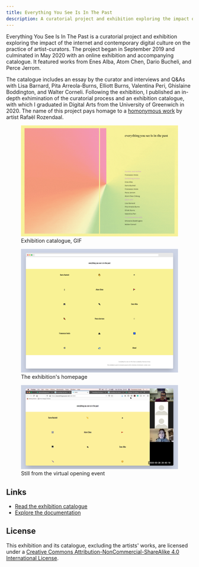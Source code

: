 ```yaml
---
title: Everything You See Is In The Past
description: A curatorial project and exhibition exploring the impact of the internet and contemporary digital culture on the practice of artist-curators.
---
```

Everything You See Is In The Past is a curatorial project and exhibition exploring the impact of the internet and contemporary digital culture on the practice of artist-curators. The project began in September 2019 and culminated in May 2020 with an online exhibition and accompanying catalogue. It featured works from Enes Alba, Atom Chen, Dario Bucheli, and Perce Jerrom.

The catalogue includes an essay by the curator and interviews and Q&As with Lisa Barnard, Pita Arreola-Burns, Elliott Burns, Valentina Peri, Ghislaine Boddington, and Walter Corneli. Following the exhibition, I published an in-depth exhimination of the curatorial process and an exhibition catalogue, with which I graduated in Digital Arts from the University of Greenwich in 2020. The name of this project pays homage to a [homonymous work](http://www.everythingyouseeisinthepast.com/) by artist Rafaël Rozendaal.

<figure>
<img src="assets/everythingyousee/Catalogue-gif.gif" alt="GIF of the exhibition catalogue" loading="lazy">
<figcaption>Exhibition catalogue, GIF</figcaption>
</figure>

<figure>
<img src="assets/everythingyousee/site.png" alt="Screenshot of the exhibition website's homepage" loading="lazy">
<figcaption>The exhibition's homepage</figcaption>
</figure>

<figure>
<img src="assets/everythingyousee/opening.png" alt="Still from the online opening event" loading="lazy">
<figcaption>Still from the virtual opening event</figcaption>
</figure>

## Links

- [Read the exhibition catalogue](https://arena-attachments.s3.amazonaws.com/7413063/c6f7ebaf91a84dd94ae368676d6010a2.pdf?1590356387)
- [Explore the documentation](https://www.are.na/francesco-imola-2o2ng4qooxm/eysiitp-project-portfolio-francesco-imola)

## License

This exhibition and its catalogue, excluding the artists' works, are licensed under a <a rel="license" href="http://creativecommons.org/licenses/by-nc-sa/4.0/" target="_blank" rel="noopener noreferrer">Creative Commons Attribution-NonCommercial-ShareAlike 4.0 International License</a>.


